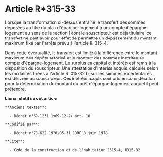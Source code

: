 # Article R*315-33

Lorsque la transformation ci-dessus entraîne le transfert des sommes déposées au titre du plan d'épargne-logement à un compte
d'épargne-logement au sens de la section I dont le souscripteur est déjà titulaire, ce transfert ne peut avoir pour effet de
permettre un dépassement du montant maximum fixé par l'arrêté prévu à l'article R. 315-4.

Dans cette éventualité, le transfert est limité à la différence entre le montant maximum des dépôts autorisé et le montant
des sommes inscrites au compte d'épargne-logement. Le surplus en capital et intérêts est remis à la disposition du
souscripteur. Une attestation d'intérêts acquis, calculés selon les modalités fixées à l'article R. 315-32 b, sur les sommes
excédentaires est délivrée au souscripteur. Ces intérêts acquis sont pris en considération pour la détermination du montant
du prêt d'épargne-logement auquel il peut prétendre.

**Liens relatifs à cet article**

	**Anciens textes**:

	  - Décret n°69-1231 1969-12-24 art. 10

	**Codifié par**:

	  - Décret n°78-622 1978-05-31 JORF 8 juin 1978

	**Cite**:

	  - Code de la construction et de l'habitation R315-4, R315-32
